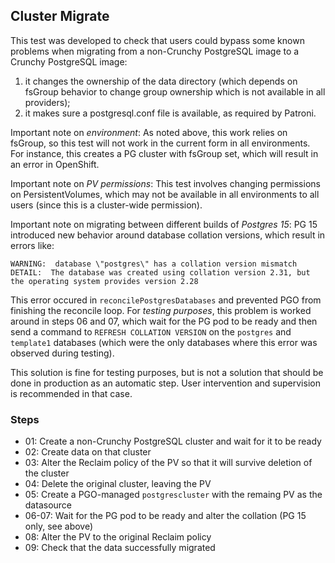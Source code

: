 ## Cluster Migrate

This test was developed to check that users could bypass some known problems when
migrating from a non-Crunchy PostgreSQL image to a Crunchy PostgreSQL image:

1) it changes the ownership of the data directory (which depends on fsGroup
behavior to change group ownership which is not available in all providers);
2) it makes sure a postgresql.conf file is available, as required by Patroni.

Important note on *environment*:
As noted above, this work relies on fsGroup, so this test will not work in the current
form in all environments. For instance, this creates a PG cluster with fsGroup set,
which will result in an error in OpenShift.

Important note on *PV permissions*:
This test involves changing permissions on PersistentVolumes, which may not be available
in all environments to all users (since this is a cluster-wide permission).

Important note on migrating between different builds of *Postgres 15*:
PG 15 introduced new behavior around database collation versions, which result in errors like:

```
WARNING:  database \"postgres\" has a collation version mismatch
DETAIL:  The database was created using collation version 2.31, but the operating system provides version 2.28
```

This error occured in `reconcilePostgresDatabases` and prevented PGO from finishing the reconcile
loop. For _testing purposes_, this problem is worked around in steps 06 and 07, which wait for
the PG pod to be ready and then send a command to `REFRESH COLLATION VERSION` on the `postgres`
and `template1` databases (which were the only databases where this error was observed during
testing).

This solution is fine for testing purposes, but is not a solution that should be done in production
as an automatic step. User intervention and supervision is recommended in that case.

### Steps

* 01: Create a non-Crunchy PostgreSQL cluster and wait for it to be ready
* 02: Create data on that cluster
* 03: Alter the Reclaim policy of the PV so that it will survive deletion of the cluster
* 04: Delete the original cluster, leaving the PV
* 05: Create a PGO-managed `postgrescluster` with the remaing PV as the datasource
* 06-07: Wait for the PG pod to be ready and alter the collation (PG 15 only, see above)
* 08: Alter the PV to the original Reclaim policy
* 09: Check that the data successfully migrated
